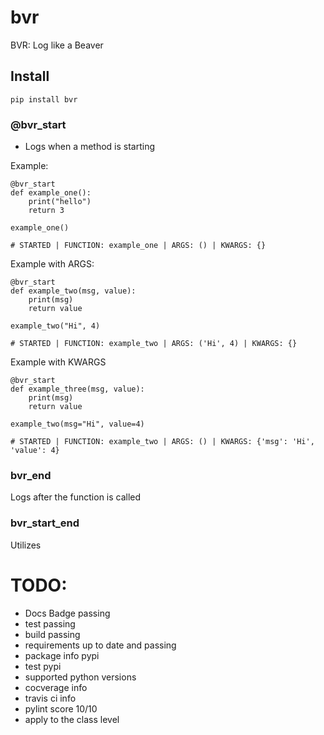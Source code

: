 # bvr
BVR: Log like a Beaver

## Install
```
pip install bvr
```

### @bvr_start
- Logs when a method is starting

Example:
```
@bvr_start
def example_one():
    print("hello")
    return 3

example_one()

# STARTED | FUNCTION: example_one | ARGS: () | KWARGS: {} 
```

Example with ARGS:
```
@bvr_start
def example_two(msg, value):
    print(msg)
    return value

example_two("Hi", 4)

# STARTED | FUNCTION: example_two | ARGS: ('Hi', 4) | KWARGS: {}
```

Example with KWARGS
```
@bvr_start
def example_three(msg, value):
    print(msg)
    return value

example_two(msg="Hi", value=4)

# STARTED | FUNCTION: example_two | ARGS: () | KWARGS: {'msg': 'Hi', 'value': 4} 
```

### bvr_end
Logs after the function is called

### bvr_start_end
Utilizes 


# TODO:
- Docs Badge passing
- test passing
- build passing
- requirements up to date and passing
- package info pypi
- test pypi
- supported python versions
- cocverage info
- travis ci info
- pylint score 10/10
- apply to the class level